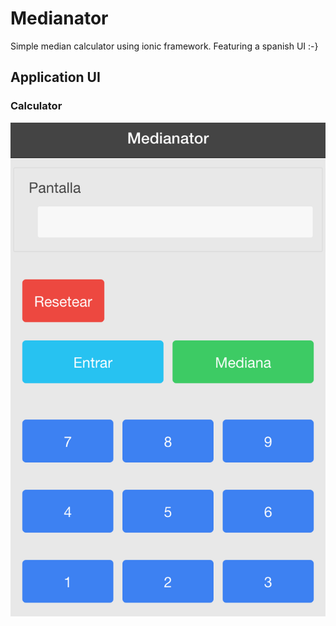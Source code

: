 # Medianator
Simple median calculator using ionic framework. Featuring a spanish UI :-}

## Application UI 

### Calculator
![Alt text](/images/home.png "Home" )

